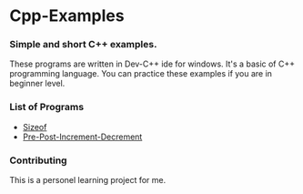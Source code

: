 # Cpp-Examples


### Simple and short C++ examples.
These programs are written in Dev-C++ ide for windows. It's a basic of C++ programming language. You can practice these examples if you are in beginner level.

### List of Programs

- [Sizeof](https://github.com/ayfersahinn/Cpp-Examples/tree/main/1-sizeof)
- [Pre-Post-Increment-Decrement](https://github.com/ayfersahinn/Cpp-Examples/tree/main/2-pre_post_inc_dec)
### Contributing
This is a personel learning project for me.




